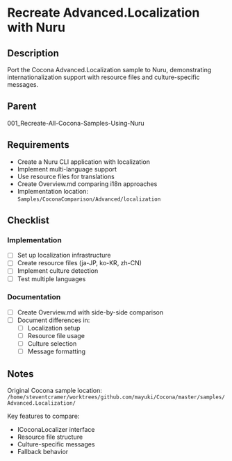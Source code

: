# Recreate Advanced.Localization with Nuru

## Description

Port the Cocona Advanced.Localization sample to Nuru, demonstrating internationalization support with resource files and culture-specific messages.

## Parent
001_Recreate-All-Cocona-Samples-Using-Nuru

## Requirements

- Create a Nuru CLI application with localization
- Implement multi-language support
- Use resource files for translations
- Create Overview.md comparing i18n approaches
- Implementation location: `Samples/CoconaComparison/Advanced/localization`

## Checklist

### Implementation
- [ ] Set up localization infrastructure
- [ ] Create resource files (ja-JP, ko-KR, zh-CN)
- [ ] Implement culture detection
- [ ] Test multiple languages

### Documentation
- [ ] Create Overview.md with side-by-side comparison
- [ ] Document differences in:
  - [ ] Localization setup
  - [ ] Resource file usage
  - [ ] Culture selection
  - [ ] Message formatting

## Notes

Original Cocona sample location: `/home/steventcramer/worktrees/github.com/mayuki/Cocona/master/samples/Advanced.Localization/`

Key features to compare:
- ICoconaLocalizer interface
- Resource file structure
- Culture-specific messages
- Fallback behavior